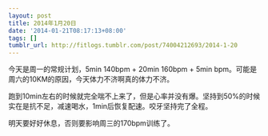 ```yaml
---
layout: post
title: 2014年1月20日
date: '2014-01-21T08:17:13+08:00'
tags: []
tumblr_url: http://fitlogs.tumblr.com/post/74004212693/2014-1-20
---
```

今天是周一的常规计划，5min 140bpm + 20min 160bpm + 5min bpm。可能是周六的10KM的原因，今天体力不济啊真的体力不济。

跑到10min左右的时候就完全喘不上来了，但是心率并没有爆。坚持到50%的时候实在是抗不足，减速喝水，1min后恢复配速。咬牙坚持完了全程。

明天要好好休息，否则要影响周三的170bpm训练了。
